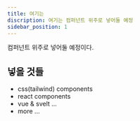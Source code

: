 ```yaml
---
title: 여기는
discription: 여기는 컴퍼넌트 위주로 넣어둘 예정
sidebar_position: 1
---
```


컴퍼넌트 위주로 넣어둘 예정이다.

## 넣을 것들

- css(tailwind) components
- react components
- vue & svelt ...
- more ...
